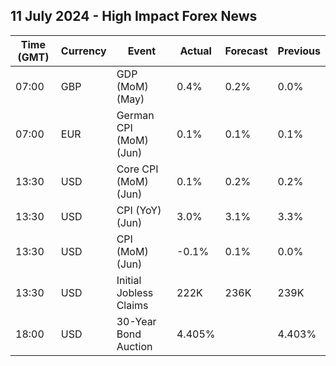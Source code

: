 ## 11 July 2024 - High Impact Forex News

| Time (GMT) | Currency | Event | Actual | Forecast | Previous |
|------|----------|-------|--------|----------|----------|
| 07:00 | GBP | GDP (MoM) (May) | 0.4% | 0.2% | 0.0% |
| 07:00 | EUR | German CPI (MoM) (Jun) | 0.1% | 0.1% | 0.1% |
| 13:30 | USD | Core CPI (MoM) (Jun) | 0.1% | 0.2% | 0.2% |
| 13:30 | USD | CPI (YoY) (Jun) | 3.0% | 3.1% | 3.3% |
| 13:30 | USD | CPI (MoM) (Jun) | -0.1% | 0.1% | 0.0% |
| 13:30 | USD | Initial Jobless Claims | 222K | 236K | 239K |
| 18:00 | USD | 30-Year Bond Auction | 4.405% |  | 4.403% |
